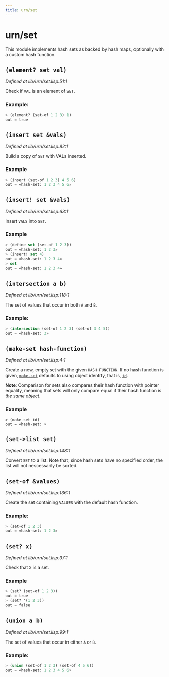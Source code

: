 ```yaml
---
title: urn/set
---
```

# urn/set
This module implements hash sets as backed by hash maps, optionally
with a custom hash function.

## `(element? set val)`
*Defined at lib/urn/set.lisp:51:1*

Check if `VAL` is an element of `SET`.

### Example:
```cl
> (element? (set-of 1 2 3) 1)
out = true
```

## `(insert set &vals)`
*Defined at lib/urn/set.lisp:82:1*

Build a copy of `SET` with VALs inserted.

### Example
```cl
> (insert (set-of 1 2 3) 4 5 6)
out = «hash-set: 1 2 3 4 5 6»
```

## `(insert! set &vals)`
*Defined at lib/urn/set.lisp:63:1*

Insert `VALS` into `SET`.

### Example
```cl
> (define set (set-of 1 2 3))
out = «hash-set: 1 2 3»
> (insert! set 4)
out = «hash-set: 1 2 3 4»
> set
out = «hash-set: 1 2 3 4»
```

## `(intersection a b)`
*Defined at lib/urn/set.lisp:118:1*

The set of values that occur in both `A` and `B`.

### Example:
```cl
> (intersection (set-of 1 2 3) (set-of 3 4 5))
out = «hash-set: 3»
```

## `(make-set hash-function)`
*Defined at lib/urn/set.lisp:4:1*

Create a new, empty set with the given `HASH`-`FUNCTION`. If no
hash function is given, [`make-set`](lib.urn.set.md#make-set-hash-function) defaults to using object
identity, that is, [`id`](lib.prelude.md#id-x).

**Note**: Comparison for sets also compares their hash function
with pointer equality, meaning that sets will only compare equal
if their hash function is _the same object_.

### Example
```
> (make-set id)
out = «hash-set: »
```

## `(set->list set)`
*Defined at lib/urn/set.lisp:148:1*

Convert `SET` to a list. Note that, since hash sets have no specified
order, the list will not nescessarily be sorted.

## `(set-of &values)`
*Defined at lib/urn/set.lisp:136:1*

Create the set containing `VALUES` with the default hash function.

### Example:
```cl
> (set-of 1 2 3)
out = «hash-set: 1 2 3»
```

## `(set? x)`
*Defined at lib/urn/set.lisp:37:1*

Check that `X` is a set.

### Example
```cl
> (set? (set-of 1 2 3))
out = true
> (set? '(1 2 3))
out = false
```

## `(union a b)`
*Defined at lib/urn/set.lisp:99:1*

The set of values that occur in either `A` or `B`.

### Example:
```cl
> (union (set-of 1 2 3) (set-of 4 5 6))
out = «hash-set: 1 2 3 4 5 6»
```

